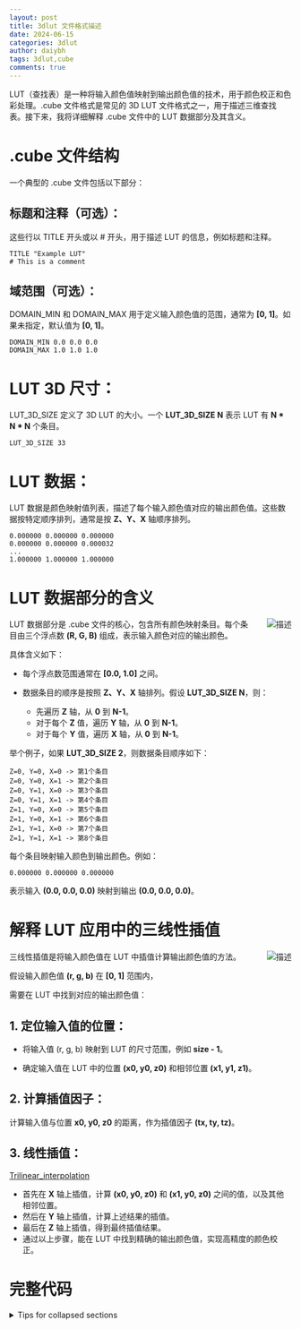 ```yaml
---
layout: post
title: 3dlut 文件格式描述
date: 2024-06-15
categories: 3dlut
author: daiybh
tags: 3dlut,cube
comments: true
---
```


LUT（查找表）是一种将输入颜色值映射到输出颜色值的技术，用于颜色校正和色彩处理。.cube 文件格式是常见的 3D LUT 文件格式之一，用于描述三维查找表。接下来，我将详细解释 .cube 文件中的 LUT 数据部分及其含义。

<!--more-->

# .cube 文件结构

一个典型的 .cube 文件包括以下部分：

## 标题和注释（可选）：

这些行以 TITLE 开头或以 # 开头，用于描述 LUT 的信息，例如标题和注释。

    TITLE "Example LUT"
    # This is a comment

## 域范围（可选）：

DOMAIN_MIN 和 DOMAIN_MAX 用于定义输入颜色值的范围，通常为 **[0, 1]**。如果未指定，默认值为 **[0, 1]**。

    DOMAIN_MIN 0.0 0.0 0.0
    DOMAIN_MAX 1.0 1.0 1.0

# LUT 3D 尺寸：

LUT_3D_SIZE 定义了 3D LUT 的大小。一个 **LUT_3D_SIZE N** 表示 LUT 有 **N * N * N** 个条目。
 
    LUT_3D_SIZE 33

# LUT 数据：


LUT 数据是颜色映射值列表，描述了每个输入颜色值对应的输出颜色值。这些数据按特定顺序排列，通常是按 **Z、Y、X** 轴顺序排列。

```
0.000000 0.000000 0.000000
0.000000 0.000000 0.000032
...
1.000000 1.000000 1.000000
```

# LUT 数据部分的含义

<img src="https://developer.download.nvidia.cn/books/gpugems2/24_colorcorrect_03.jpg" alt="描述" style="float: right; margin-left: 20px;"/>


LUT 数据部分是 .cube 文件的核心，包含所有颜色映射条目。每个条目由三个浮点数 **(R, G, B)** 组成，表示输入颜色对应的输出颜色。

具体含义如下：

* 每个浮点数范围通常在  **[0.0, 1.0]** 之间。

* 数据条目的顺序是按照 **Z、Y、X** 轴排列。假设 **LUT_3D_SIZE N**，则：
    * 先遍历 **Z** 轴，从 **0** 到 **N-1**。
    * 对于每个 **Z** 值，遍历 **Y** 轴，从 **0** 到 **N-1**。
    * 对于每个 **Y** 值，遍历 **X** 轴，从 **0** 到 **N-1**。

举个例子，如果 **LUT_3D_SIZE 2**，则数据条目顺序如下：

```
Z=0, Y=0, X=0 -> 第1个条目
Z=0, Y=0, X=1 -> 第2个条目
Z=0, Y=1, X=0 -> 第3个条目
Z=0, Y=1, X=1 -> 第4个条目
Z=1, Y=0, X=0 -> 第5个条目
Z=1, Y=0, X=1 -> 第6个条目
Z=1, Y=1, X=0 -> 第7个条目
Z=1, Y=1, X=1 -> 第8个条目
```

每个条目映射输入颜色到输出颜色。例如：

 
    0.000000 0.000000 0.000000

表示输入 **(0.0, 0.0, 0.0)** 映射到输出 **(0.0, 0.0, 0.0)**。

# 解释 LUT 应用中的三线性插值



<img src="https://upload.wikimedia.org/wikipedia/commons/thumb/5/55/Enclosing_points.svg/636px-Enclosing_points.svg.png" alt="描述" style="float: right; margin-left: 20px;"/>

三线性插值是将输入颜色值在 LUT 中插值计算输出颜色值的方法。

假设输入颜色值 **(r, g, b)** 在 **[0, 1]** 范围内，

需要在 LUT 中找到对应的输出颜色值：

## 1. 定位输入值的位置：

* 将输入值 (r, g, b) 映射到 LUT 的尺寸范围，例如 **size - 1**。

* 确定输入值在 LUT 中的位置 **(x0, y0, z0)** 和相邻位置 **(x1, y1, z1)**。

## 2. 计算插值因子：

计算输入值与位置 **x0, y0, z0** 的距离，作为插值因子 **(tx, ty, tz)**。

## 3. 线性插值：

[Trilinear_interpolation](https://en.wikipedia.org/wiki/Trilinear_interpolation)

* 首先在 **X** 轴上插值，计算 **(x0, y0, z0)** 和 **(x1, y0, z0)** 之间的值，以及其他相邻位置。
* 然后在 **Y** 轴上插值，计算上述结果的插值。
* 最后在 **Z** 轴上插值，得到最终插值结果。
* 通过以上步骤，能在 LUT 中找到精确的输出颜色值，实现高精度的颜色校正。





# 完整代码

<details>
<summary>Tips for collapsed sections</summary>

### You can add a header

You can add text within a collapsed section. 

You can add an image or a code block, too.

```cpp
#include <iostream>
#include <fstream>
#include <sstream>
#include <vector>
#include <string>
#include <algorithm>
#include <stdexcept>

struct Color {
    float r, g, b;
};

class LUT3D {
public:
    LUT3D(const std::string& filename);
    Color apply(const Color& color) const;

private:
    int size;
    std::vector<std::vector<std::vector<Color>>> lut;

    void loadCubeFile(const std::string& filename);
    float clamp(float value, float min, float max) const;
    Color lerp(const Color& a, const Color& b, float t) const;
};

LUT3D::LUT3D(const std::string& filename) {
    loadCubeFile(filename);
}

void LUT3D::loadCubeFile(const std::string& filename) {
    std::ifstream file(filename);
    if (!file.is_open()) {
        throw std::runtime_error("Cannot open LUT file.");
    }

    std::string line;
    while (std::getline(file, line)) {
        if (line.empty() || line[0] == '#') {
            continue; // Skip comments and empty lines
        }

        std::istringstream iss(line);
        std::string keyword;
        iss >> keyword;

        if (keyword == "TITLE") {
            // Skip title
            continue;
        } else if (keyword == "LUT_3D_SIZE") {
            iss >> size;
            lut.resize(size, std::vector<std::vector<Color>>(size, std::vector<Color>(size)));
        } else if (keyword == "DOMAIN_MIN" || keyword == "DOMAIN_MAX") {
            // Skip domain information
            continue;
        } else {
            // Put the first value back to the stream
            iss.seekg(0, std::ios::beg);
            
            float r, g, b;
            iss >> r >> g >> b;
            if (iss.fail()) {
                throw std::runtime_error("Invalid LUT data format.");
            }

            static int count = 0;
            int z = count / (size * size);
            int y = (count / size) % size;
            int x = count % size;
            lut[x][y][z] = {r, g, b};
            count++;
        }
    }
    file.close();
}

float LUT3D::clamp(float value, float min, float max) const {
    return std::max(min, std::min(value, max));
}

Color LUT3D::lerp(const Color& a, const Color& b, float t) const {
    return {a.r + t * (b.r - a.r),
            a.g + t * (b.g - a.g),
            a.b + t * (b.b - a.b)};
}

Color LUT3D::apply(const Color& color) const {
    float r = clamp(color.r, 0.0f, 1.0f) * (size - 1);
    float g = clamp(color.g, 0.0f, 1.0f) * (size - 1);
    float b = clamp(color.b, 0.0f, 1.0f) * (size - 1);

    int x0 = static_cast<int>(r);
    int y0 = static_cast<int>(g);
    int z0 = static_cast<int>(b);
    int x1 = std::min(x0 + 1, size - 1);
    int y1 = std::min(y0 + 1, size - 1);
    int z1 = std::min(z0 + 1, size - 1);

    float tx = r - x0;
    float ty = g - y0;
    float tz = b - z0;

    Color c000 = lut[x0][y0][z0];
    Color c100 = lut[x1][y0][z0];
    Color c010 = lut[x0][y1][z0];
    Color c110 = lut[x1][y1][z0];
    Color c001 = lut[x0][y0][z1];
    Color c101 = lut[x1][y0][z1];
    Color c011 = lut[x0][y1][z1];
    Color c111 = lut[x1][y1][z1];

    Color c00 = lerp(c000, c100, tx);
    Color c01 = lerp(c001, c101, tx);
    Color c10 = lerp(c010, c110, tx);
    Color c11 = lerp(c011, c111, tx);

    Color c0 = lerp(c00, c10, ty);
    Color c1 = lerp(c01, c11, ty);

    return lerp(c0, c1, tz);
}

int main() {
    try {
        LUT3D lut("path_to_lut_file.cube");

        // Sample color to be corrected
        Color inputColor = {0.5f, 0.5f, 0.5f};
        Color outputColor = lut.apply(inputColor);

        std::cout << "Corrected Color: "
                  << "R: " << outputColor.r
                  << ", G: " << outputColor.g
                  << ", B: " << outputColor.b << std::endl;
    } catch (const std::exception& e) {
        std::cerr << "Error: " << e.what() << std::endl;
    }

    return 0;
}
```
</details>